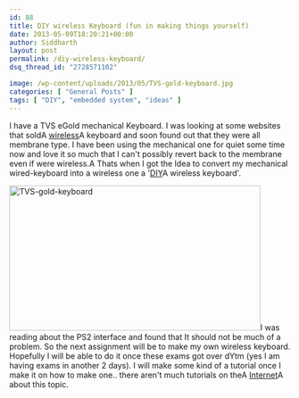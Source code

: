 ```yaml
---
id: 88
title: DIY wireless Keyboard (fun in making things yourself)
date: 2013-05-09T18:20:21+00:00
author: Siddharth
layout: post
permalink: /diy-wireless-keyboard/
dsq_thread_id: "2728571102"

image: /wp-content/uploads/2013/05/TVS-gold-keyboard.jpg
categories: [ "General Posts" ]
tags: [ "DIY", "embedded system", "ideas" ]
---
```


I have a TVS eGold mechanical Keyboard. I was looking at some websites that soldA <a title="Wireless" href="http://en.wikipedia.org/wiki/Wireless" target="_blank" rel="wikipedia">wireless</a>A keyboard and soon found out that they were all membrane type. I have been using the mechanical one for quiet some time now and love it so much that I can't possibly revert back to the membrane even if were wireless.A Thats when I got the Idea to convert my mechanical wired-keyboard into a wireless one a '<a title="Do it yourself" href="http://en.wikipedia.org/wiki/Do_it_yourself" target="_blank" rel="wikipedia">DIY</a>A wireless keyboard'.

[<img class="aligncenter size-full wp-image-186" alt="TVS-gold-keyboard" src="/images/posts/2013/05/TVS-gold-keyboard.jpg" width="450" height="260" srcset="/images/posts/2013/05/TVS-gold-keyboard.jpg 450w, /images/posts/2013/05/TVS-gold-keyboard-300x173.jpg 300w" sizes="(max-width: 450px) 100vw, 450px" />](/images/posts/2013/05/TVS-gold-keyboard.jpg)I was reading about the PS2 interface and found that It should not be much of a problem. So the next assignment will be to make my own wireless keyboard. Hopefully I will be able to do it once these exams got over dYtm (yes I am having exams in another 2 days). I will make some kind of a tutorial once I make it on how to make one.. there aren't much tutorials on theA <a title="Internet" href="http://en.wikipedia.org/wiki/Internet" target="_blank" rel="wikipedia">Internet</a>A about this topic.